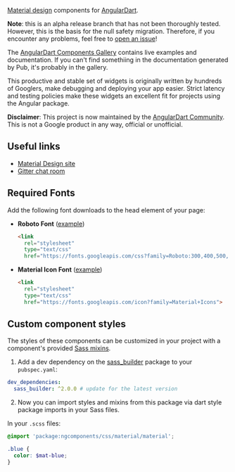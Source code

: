 [Material design] components for [AngularDart].

**Note**: this is an alpha release branch that has not been thoroughly tested.
However, this is the basis for the null safety migration. Therefore, if you
encounter any problems, feel free to [open an
issue](https://github.com/angulardart-community/angular_components/issues/new)!

The [AngularDart Components Gallery] contains live examples and documentation.
If you can't find somethiing in the documentation generated by Pub, it's
probably in the gallery.

This productive and stable set of widgets is originally written by hundreds of
Googlers, make debugging and deploying your app easier. Strict latency and
testing policies make these widgets an excellent fit for projects using the
Angular package.

**Disclaimer**: This project is now maintained by the [AngularDart Community]. This
is not a Google product in any way, official or unofficial.

[Material design]: https://material.io/guidelines
[AngularDart]: https://angulardart.xyz
[AngularDart Components Gallery]: https://gallery.angulardart.xyz
[AngularDart Community]: https://github.com/angulardart-community

## Useful links

* [Material Design site](https://material.io)
* [Gitter chat room](https://gitter.im/angulardart/community)

## Required Fonts

Add the following font downloads to the head element of your page:

* __Roboto Font__
([example](https://github.com/angulardart-community/angular_components/blob/7f254c89cbbd512cc284a7e9d03bb687f9948bd9/angular_gallery/lib/builder/template/index.html.mustache#L9))

  ```html
  <link
    rel="stylesheet"
    type="text/css"
    href="https://fonts.googleapis.com/css?family=Roboto:300,400,500,700">
  ```

* __Material Icon Font__
([example](https://github.com/angulardart-community/angular_components/blob/7f254c89cbbd512cc284a7e9d03bb687f9948bd9/angular_gallery/lib/builder/template/index.html.mustache#L11))

  ```html
  <link
    rel="stylesheet"
    type="text/css"
    href="https://fonts.googleapis.com/icon?family=Material+Icons">
  ```

## Custom component styles

The styles of these components can be customized in your project with a
component's provided [Sass mixins](https://sass-lang.com/guide#topic-6).

1. Add a dev dependency on the
[sass_builder](https://pub.dev/packages/sass_builder) package to your
`pubspec.yaml`:

  ```yaml
  dev_dependencies:
    sass_builder: ^2.0.0 # update for the latest version
  ```

2. Now you can import styles and mixins from this package via dart style package
imports in your Sass files.

  In your `.scss` files:

  ```scss
  @import 'package:ngcomponents/css/material/material';

  .blue {
    color: $mat-blue;
  }
  ```

